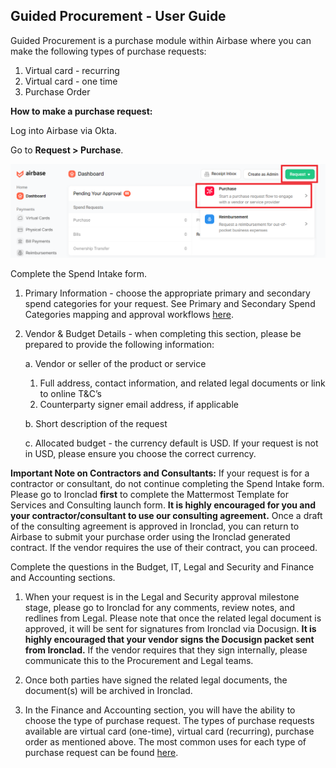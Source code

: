 ## Guided Procurement - User Guide

Guided Procurement is a purchase module within Airbase where you can make the following types of purchase requests:

1. Virtual card - recurring
2. Virtual card - one time
3. Purchase Order

**How to make a purchase request:**

Log into Airbase via Okta.

Go to **Request > Purchase**.

![Example of how to submit a purchase request in Airbase](/.gitbook/assets/How-to-make-a-purchase-request.png "Example of how to submit a purchase request in Airbase")

Complete the Spend Intake form.

1. Primary Information - choose the appropriate primary and secondary spend categories for your request. See Primary and Secondary Spend Categories mapping and approval workflows [here](https://docs.google.com/spreadsheets/d/1zm6atAtUKmbQAz39h-4YshVErQv3pVLa/edit#gid=1896560589).

2. Vendor & Budget Details - when completing this section, please be prepared to provide the following information:

   a. Vendor or seller of the product or service
      1. Full address, contact information, and related legal documents or link to online T&C’s
      2. Counterparty signer email address, if applicable

   b. Short description of the request

   c. Allocated budget - the currency default is USD. If your request is not in USD, please ensure you choose the correct currency.

**Important Note on Contractors and Consultants:** If your request is for a contractor or consultant, do not continue completing the Spend Intake form. Please go to Ironclad **first** to complete the Mattermost Template for Services and Consulting launch form. **It is highly encouraged for you and your contractor/consultant to use our consulting agreement.** Once a draft of the consulting agreement is approved in Ironclad, you can return to Airbase to submit your purchase order using the Ironclad generated contract. If the vendor requires the use of  their contract, you can proceed.

Complete the questions in the Budget, IT, Legal and Security and Finance and Accounting sections.

1. When your request is in the Legal and Security approval milestone stage, please go to Ironclad for any comments, review notes, and redlines from Legal. Please note that once the related legal document is approved, it will be sent for signatures from Ironclad via Docusign. **It is highly encouraged that your vendor signs the Docusign packet sent from Ironclad.** If the vendor requires that they sign internally, please communicate this to the Procurement and Legal teams.

2. Once both parties have signed the related legal documents, the document(s) will be archived in Ironclad.

3. In the Finance and Accounting section, you will have the ability to choose the type of purchase request. The types of purchase requests available are virtual card (one-time), virtual card (recurring), purchase order as mentioned above. The most common uses for each type of purchase request can be found [here](https://docs.google.com/spreadsheets/d/1zm6atAtUKmbQAz39h-4YshVErQv3pVLa/edit#gid=540392463).
